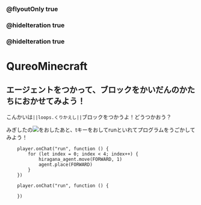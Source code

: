 ### @flyoutOnly true
### @hideIteration true
### @hideIteration true
# QureoMinecraft

## エージェントをつかって、ブロックをかいだんのかたちにおかせてみよう！

こんかいは``||loops.くりかえし||``ブロックをつかうよ！どうつかおう？

みぎしたの![](https://raw.githubusercontent.com/camp-minecraft/TechkidsCampTutorial/master/images/playbutton.png)をおしたあと、tキーをおしてrunといれてプログラムをうごかしてみよう！

```ghost
    player.onChat("run", function () {
        for (let index = 0; index < 4; index++) {
            hiragana_agent.move(FORWARD, 1)
            agent.place(FORWARD)
        }
    })
```


```template
    player.onChat("run", function () {

    })
```